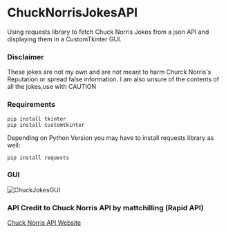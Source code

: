 # ChuckNorrisJokesAPI
Using requests library to fetch Chuck Norris Jokes from a json API and displaying them in a CustomTkinter GUI.
### Disclaimer
These jokes are not my own and are not meant to harm Churck Norris's Reputation or spread false information.
I am also unsure of the contents of all the jokes,use with CAUTION

### Requirements
```
pip install tkinter
pip install customtkinter
```
Depending on Python Version you may have to install requests library as well:
```
pip install requests
```
### GUI

![ChuckJokesGUI](https://user-images.githubusercontent.com/121186555/210901482-5af4c580-3417-488c-9647-1798d6021b70.PNG)

### API Credit to Chuck Norris API by mattchilling (Rapid API)

[Chuck Norris API Website](https://api.chucknorris.io/)
